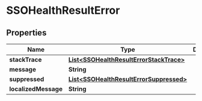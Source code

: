 

# SSOHealthResultError


## Properties

Name | Type | Description | Notes
------------ | ------------- | ------------- | -------------
**stackTrace** | [**List&lt;SSOHealthResultErrorStackTrace&gt;**](SSOHealthResultErrorStackTrace.md) |  |  [optional]
**message** | **String** |  |  [optional]
**suppressed** | [**List&lt;SSOHealthResultErrorSuppressed&gt;**](SSOHealthResultErrorSuppressed.md) |  |  [optional]
**localizedMessage** | **String** |  |  [optional]




